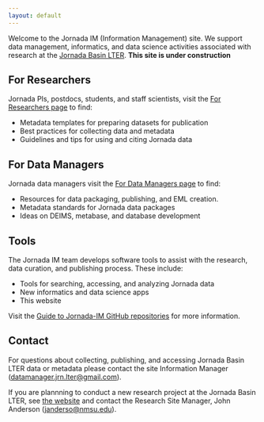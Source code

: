 ```yaml
---
layout: default
---
```


Welcome to the Jornada IM (Information Management) site. We support data management, informatics, and data science activities associated with research at the [Jornada Basin LTER](https://jornada.nmsu.edu/lter). **This site is under construction**

## For Researchers

Jornada PIs, postdocs, students, and staff scientists, visit the [For Researchers page](https://jornada-im.github.io/researcher_info) to find:

- Metadata templates for preparing datasets for publication
- Best practices for collecting data and metadata
- Guidelines and tips for using and citing Jornada data

## For Data Managers 

Jornada data managers visit the [For Data Managers page](https://jornada-im.github.io/im_info) to find:

- Resources for data packaging, publishing, and EML creation.
- Metadata standards for Jornada data packages
- Ideas on DEIMS, metabase, and database development

## Tools

The Jornada IM team develops software tools to assist with the research, data curation, and publishing process. These include:

- Tools for searching, accessing, and analyzing Jornada data
- New informatics and data science apps
- This website

Visit the [Guide to Jornada-IM GitHub repositories](https://github.com/jornada-im/jornada-im-repository-index) for more information.

## Contact

For questions about collecting, publishing, and accessing Jornada Basin LTER data or metadata please contact the site Information Manager (<datamanager.jrn.lter@gmail.com>).

If you are plannning to conduct a new research project at the Jornada Basin LTER, see [the website](https://lter.jornada.nmsu.edu/lter/for_researchers) and contact the Research Site Manager, John Anderson (<janderso@nmsu.edu>).
